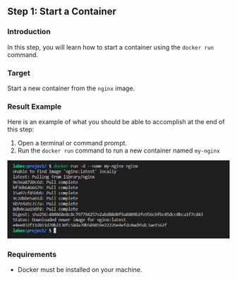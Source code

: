 ## Step 1: Start a Container

### Introduction

In this step, you will learn how to start a container using the `docker run` command.

### Target

Start a new container from the `nginx` image.

### Result Example

Here is an example of what you should be able to accomplish at the end of this step:

1. Open a terminal or command prompt.
2. Run the `docker run` command to run a new container named `my-nginx`

![challenge-map-the-container-ports-1](assets\challenge-map-the-container-ports-1.png)

### Requirements

- Docker must be installed on your machine.

